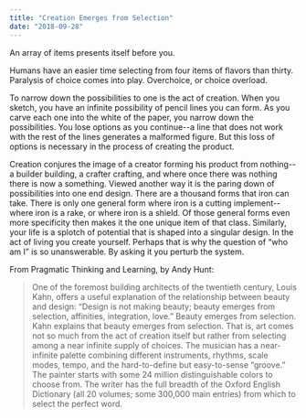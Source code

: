 ```yaml
---
title: "Creation Emerges from Selection"
date: "2018-09-28"
---
```

An array of items presents itself before you. 

Humans have an easier time selecting from four items of flavors than thirty. Paralysis of choice comes into play. Overchoice, or choice overload. 

To narrow down the possibilities to one is the act of creation. When you sketch, you have an infinite possibility of pencil lines you can form. As you carve each one into the white of the paper, you narrow down the possibilities. You lose options as you continue--a line that does not work with the rest of the lines generates a malformed figure. But this loss of options is necessary in the process of creating the product. 

Creation conjures the image of a creator forming his product from nothing--a builder building, a crafter crafting, and where once there was nothing there is now a something. Viewed another way it is the paring down of possibilities into one end design. There are a thousand forms that iron can take. There is only one general form where iron is a cutting implement--where iron is a rake, or where iron is a shield. Of those general forms even more specificity then makes it the one unique item of that class. 
Similarly, your life is a splotch of potential that is shaped into a singular design. In the act of living you create yourself. Perhaps that is why the question of “who am I” is so unanswerable. By asking it you perturb the system. 

From Pragmatic Thinking and Learning, by Andy Hunt:

>One of the foremost building architects of the twentieth century,
Louis Kahn, offers a useful explanation of the relationship between
beauty and design: “Design is not making beauty; beauty emerges
from selection, affinities, integration, love.”
Beauty emerges from
selection.
>Kahn explains that beauty emerges from
selection. That is, art comes not so much
from the act of creation itself but rather
from selecting among a near infinite supply
of choices.
>The musician has a near-infinite palette combining different
instruments, rhythms, scale modes, tempo, and the hard-to-define
but easy-to-sense “groove.” The painter starts with some 24 million
distinguishable colors to choose from. The writer has the full
breadth of the Oxford English Dictionary (all 20 volumes; some
300,000 main entries) from which to select the perfect word.
